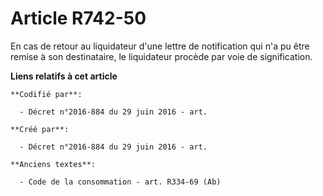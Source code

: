 # Article R742-50

En cas de retour au liquidateur d'une lettre de notification qui n'a pu être remise à son destinataire, le liquidateur
procède par voie de signification.

**Liens relatifs à cet article**

	**Codifié par**:

	  - Décret n°2016-884 du 29 juin 2016 - art.

	**Créé par**:

	  - Décret n°2016-884 du 29 juin 2016 - art.

	**Anciens textes**:

	  - Code de la consommation - art. R334-69 (Ab)

